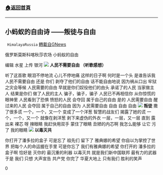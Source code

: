 ###  [:house:返回首頁](https://github.com/ourhimalayas/txt)
---

## 小蚂蚁的自由诗 ——叛徒与自由
` HimalayaRussia` [轉載自GNews](https://gnews.org/zh-hans/929329/)

俄罗斯莫斯科喀秋莎农场 小蚂蚁的自由

编辑 水星 上传 银河
![]()![](https://gnews.org/wp-content/uploads/2021/02/Snipaste_2021-02-23_22-39-46.jpg)
**人民不需要自由
（听歌感想）**

听了这首歌
眼泪不停地流
心儿不停地痛
这样的日子啊
何时是一个头
是谁告诉我
人民不需要自由
还是
你们
剥夺了他们的自由
话不能自由地说
因为祸从口出
牢狱之灾会等候
人民需要的自由
早就是你们奴役他们的由头
承诺了的人民
当家做主人
结果是你们
做了人民的主人
骗子，骗子，骗子
人民已不再相信你
从你惊慌的眼神里
人民看到了恐惧
愤怒的人民
会夺回
属于自己的自由
是的
人民需要自由
醒过来的人民
会夺回
属于自己的自由
因为
人民需要自由
自由
自由
自由
![]()![](https://cdn.discordapp.com/attachments/795746853945081947/808397050433110026/PHOTO-2021-02-08-00-14-54.jpg)
**叛徒**
撒了很多谎
一个，一个，又一个
变成了一个洋葱
智慧的战友们
揭露了她的谎
一个，一个，又一个
就像在剥洋葱
剥下来虚伪的外衣
一层，一层，又一层
直到
露出来
裸芯
呀
辣眼睛
我赶快用双手
蒙住了眼睛
丑陋的内芯啊
我怎么能够
让它
污了
我的眼睛
![]()![](https://cdn.discordapp.com/attachments/795746853945081947/813859104463650816/800-3-2345.png)
**以毒灭共**

你打开了潘多拉的盒子
可是忘了
祖先们
留下了
雅典娜的希望
你自以为掌控了世界
把每个人的命运握在手里
可是你忘了
我们有雅典娜的希望
你打开的
潘多拉的盒子啊
恰好是
灭你的
最沉重的利器
以毒灭共
就是我们新中国联邦
最有力的武器
于是
我们
只想
大声宣告
共产党
你完了
华夏大地上
只有我们
胜利的笑声

0
